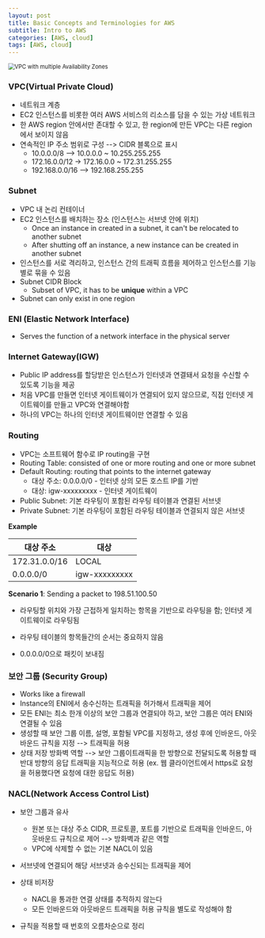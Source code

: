 ```yaml
---
layout: post
title: Basic Concepts and Terminologies for AWS
subtitle: Intro to AWS
categories: [AWS, cloud]
tags: [AWS, cloud]
---
```


 <img src="https://docs.amazonaws.cn/en_us/vpc/latest/userguide/images/subnets-diagram.png" alt="VPC with multiple Availability Zones" style="zoom: 80%;" />



### VPC(Virtual Private Cloud)

- 네트워크 계층
- EC2 인스턴스를 비롯한 여러 AWS 서비스의 리소스를 담을 수 있는 가상 네트워크
- 한 AWS region 안에서만 존대할 수 있고, 한 region에 만든 VPC는 다른 region에서 보이지 않음
- 연속적인 IP 주소 범위로 구성 --> CIDR 블록으로 표시
  - 10.0.0.0/8 --> 10.0.0.0 ~ 10.255.255.255
  - 172.16.0.0/12 -> 172.16.0.0 ~ 172.31.255.255
  - 192.168.0.0/16 --> 192.168.255.255



### Subnet

- VPC  내 논리 컨테이너
- EC2 인스턴스를 배치하는 장소 (인스턴스는 서브넷 안에 위치)
  - Once an instance in created in a subnet, it can't be relocated to another subnet
  - After shutting off an instance, a new instance can be created in another subnet
- 인스턴스를 서로 격리하고, 인스턴스 간의 트래픽 흐름을 제어하고 인스턴스를 기능별로 묶을 수 있음
- Subnet CIDR Block
  - Subset of VPC, it has to be **unique** within a VPC
- Subnet can only exist in one region



### ENI (Elastic Network Interface)

- Serves the function of a network interface in the physical server



### Internet Gateway(IGW)

- Public IP address를 할당받은 인스턴스가 인터넷과 연결돼서 요청을 수신할 수 있도록 기능을 제공
- 처음 VPC를 만들면 인터넷 게이트웨이가 연결되어 있지 않으므로, 직접 인터넷 게이트웨이를 만들고 VPC와 연결해야함
- 하나의 VPC는 하나의 인터넷 게이트웨이만 연결할 수 있음



### Routing

- VPC는 소프트웨어 함수로 IP routing을 구현
- Routing Table: consisted of one or more routing and one or more subnet
- Default Routing: routing that points to the internet gateway
  - 대상 주소: 0.0.0.0/0 - 인터넷 상의 모든 호스트 IP를 기반
  - 대상: igw-xxxxxxxxx - 인터넷 게이트웨이
- Public Subnet: 기본 라우팅이 포함된 라우팅 테이블과 연결된 서브넷
- Private Subnet: 기본 라우팅이 포함된 라우팅 테이블과 연결되지 않은 서브넷

**Example**

| 대상 주소     | 대상          |
| ------------- | ------------- |
| 172.31.0.0/16 | LOCAL         |
| 0.0.0.0/0     | igw-xxxxxxxxx |

**Scenario 1**: Sending a packet to 198.51.100.50

- 라우팅할 위치와 가장 근접하게 일치하는 항목을 기반으로 라우팅을 함; 인터넷 게이트웨이로 라우팅됨

- 라우팅 테이블의 항목들간의 순서는 중요하지 않음
- 0.0.0.0/0으로 패킷이 보내짐



### 보안 그룹 (Security Group)

- Works like a firewall
- Instance의 ENI에서 송수신하는 트래픽을 허가해서 트래픽을 제어
- 모든 ENI는 최소 한개 이상의 보안 그룹과 연결되야 하고, 보안 그룹은 여러 ENI와 연결될 수 있음
- 생성할 때 보안 그룹 이름, 설명, 포함될 VPC를 지정하고, 생성 후에 인바운드, 아웃바운드 규칙을 지정 --> 트래픽을 허용
- 상태 저장 방화벽 역할 --> 보안 그룹이트래픽을 한 방향으로 전달되도록 허용할 때 반대 방향의 응답 트래픽을 지능적으로 허용 (ex. 웹 클라이언트에서 https로 요청을 허용했다면 요청에 대한 응답도 허용)



### NACL(Network Access Control List)

- 보안 그룹과 유사

  - 원본 또는 대상 주소 CIDR, 프로토콜, 포트를 기반으로 트래픽을 인바운드, 아웃바운드 규칙으로 제어 --> 방화벽과 같은 역할
  - VPC에 삭제할 수 없는 기본 NACL이 있음

- 서브넷에 연결되어 해당 서브넷과 송수신되는 트래픽을 제어

- 상태 비저장

  - NACL을 통과한 연결 상태를 추적하지 않는다
  - 모든 인바운드와 아웃바운드 트래픽을 허용 규칙을 별도로 작성해야 함

- 규칙을 적용할 때 번호의 오름차순으로 정리

  